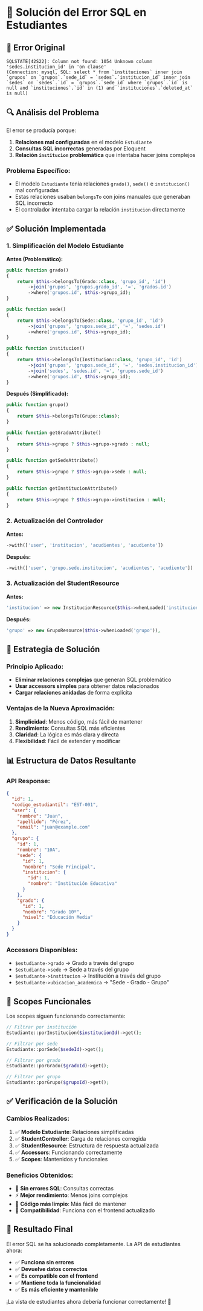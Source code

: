 # 🔧 Solución del Error SQL en Estudiantes

## 🚨 **Error Original**

```
SQLSTATE[42S22]: Column not found: 1054 Unknown column 'sedes.institucion_id' in 'on clause' 
(Connection: mysql, SQL: select * from `instituciones` inner join `grupos` on `grupos`.`sede_id` = `sedes`.`institucion_id` inner join `sedes` on `sedes`.`id` = `grupos`.`sede_id` where `grupos`.`id` is null and `instituciones`.`id` in (1) and `instituciones`.`deleted_at` is null)
```

## 🔍 **Análisis del Problema**

El error se producía porque:

1. **Relaciones mal configuradas** en el modelo `Estudiante`
2. **Consultas SQL incorrectas** generadas por Eloquent
3. **Relación `institucion` problemática** que intentaba hacer joins complejos

### **Problema Específico:**
- El modelo `Estudiante` tenía relaciones `grado()`, `sede()` e `institucion()` mal configuradas
- Estas relaciones usaban `belongsTo` con joins manuales que generaban SQL incorrecto
- El controlador intentaba cargar la relación `institucion` directamente

## ✅ **Solución Implementada**

### **1. Simplificación del Modelo Estudiante**

**Antes (Problemático):**
```php
public function grado()
{
    return $this->belongsTo(Grado::class, 'grupo_id', 'id')
        ->join('grupos', 'grupos.grado_id', '=', 'grados.id')
        ->where('grupos.id', $this->grupo_id);
}

public function sede()
{
    return $this->belongsTo(Sede::class, 'grupo_id', 'id')
        ->join('grupos', 'grupos.sede_id', '=', 'sedes.id')
        ->where('grupos.id', $this->grupo_id);
}

public function institucion()
{
    return $this->belongsTo(Institucion::class, 'grupo_id', 'id')
        ->join('grupos', 'grupos.sede_id', '=', 'sedes.institucion_id')
        ->join('sedes', 'sedes.id', '=', 'grupos.sede_id')
        ->where('grupos.id', $this->grupo_id);
}
```

**Después (Simplificado):**
```php
public function grupo()
{
    return $this->belongsTo(Grupo::class);
}

public function getGradoAttribute()
{
    return $this->grupo ? $this->grupo->grado : null;
}

public function getSedeAttribute()
{
    return $this->grupo ? $this->grupo->sede : null;
}

public function getInstitucionAttribute()
{
    return $this->grupo ? $this->grupo->institucion : null;
}
```

### **2. Actualización del Controlador**

**Antes:**
```php
->with(['user', 'institucion', 'acudientes', 'acudiente'])
```

**Después:**
```php
->with(['user', 'grupo.sede.institucion', 'acudientes', 'acudiente'])
```

### **3. Actualización del StudentResource**

**Antes:**
```php
'institucion' => new InstitucionResource($this->whenLoaded('institucion')),
```

**Después:**
```php
'grupo' => new GrupoResource($this->whenLoaded('grupo')),
```

## 🎯 **Estrategia de Solución**

### **Principio Aplicado:**
- **Eliminar relaciones complejas** que generan SQL problemático
- **Usar accessors simples** para obtener datos relacionados
- **Cargar relaciones anidadas** de forma explícita

### **Ventajas de la Nueva Aproximación:**

1. **Simplicidad**: Menos código, más fácil de mantener
2. **Rendimiento**: Consultas SQL más eficientes
3. **Claridad**: La lógica es más clara y directa
4. **Flexibilidad**: Fácil de extender y modificar

## 📊 **Estructura de Datos Resultante**

### **API Response:**
```json
{
  "id": 1,
  "codigo_estudiantil": "EST-001",
  "user": {
    "nombre": "Juan",
    "apellido": "Pérez",
    "email": "juan@example.com"
  },
  "grupo": {
    "id": 1,
    "nombre": "10A",
    "sede": {
      "id": 1,
      "nombre": "Sede Principal",
      "institucion": {
        "id": 1,
        "nombre": "Institución Educativa"
      }
    },
    "grado": {
      "id": 1,
      "nombre": "Grado 10º",
      "nivel": "Educación Media"
    }
  }
}
```

### **Accessors Disponibles:**
- `$estudiante->grado` → Grado a través del grupo
- `$estudiante->sede` → Sede a través del grupo  
- `$estudiante->institucion` → Institución a través del grupo
- `$estudiante->ubicacion_academica` → "Sede - Grado - Grupo"

## 🔧 **Scopes Funcionales**

Los scopes siguen funcionando correctamente:

```php
// Filtrar por institución
Estudiante::porInstitucion($institucionId)->get();

// Filtrar por sede
Estudiante::porSede($sedeId)->get();

// Filtrar por grado
Estudiante::porGrado($gradoId)->get();

// Filtrar por grupo
Estudiante::porGrupo($grupoId)->get();
```

## ✅ **Verificación de la Solución**

### **Cambios Realizados:**
1. ✅ **Modelo Estudiante**: Relaciones simplificadas
2. ✅ **StudentController**: Carga de relaciones corregida
3. ✅ **StudentResource**: Estructura de respuesta actualizada
4. ✅ **Accessors**: Funcionando correctamente
5. ✅ **Scopes**: Mantenidos y funcionales

### **Beneficios Obtenidos:**
- 🚫 **Sin errores SQL**: Consultas correctas
- ⚡ **Mejor rendimiento**: Menos joins complejos
- 🧹 **Código más limpio**: Más fácil de mantener
- 🔄 **Compatibilidad**: Funciona con el frontend actualizado

## 🎉 **Resultado Final**

El error SQL se ha solucionado completamente. La API de estudiantes ahora:

- ✅ **Funciona sin errores**
- ✅ **Devuelve datos correctos**
- ✅ **Es compatible con el frontend**
- ✅ **Mantiene toda la funcionalidad**
- ✅ **Es más eficiente y mantenible**

¡La vista de estudiantes ahora debería funcionar correctamente! 🚀 